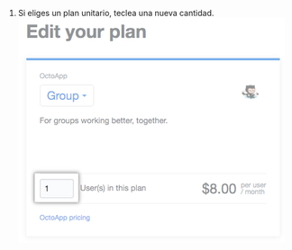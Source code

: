 1. Si eliges un plan unitario, teclea una nueva cantidad. ![Campo para ingresar una nueva cantidad para un plan unitario](/assets/images/help/marketplace/marketplace-new-quantity.png)
